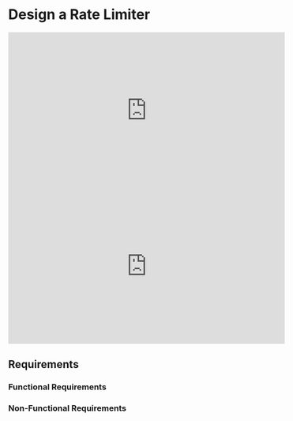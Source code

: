 # Design a Rate Limiter

<iframe width="560" height="315" src="https://www.youtube.com/embed/dpEOhfEEoyw?si=JQrqZowv67zSI1-_" title="YouTube video player" frameborder="0" allow="accelerometer; autoplay; clipboard-write; encrypted-media; gyroscope; picture-in-picture; web-share" referrerpolicy="strict-origin-when-cross-origin" allowfullscreen></iframe>

<iframe width="560" height="315" src="https://www.youtube.com/embed/SgWb6tWx3S8?si=1bpv6F1zIHVySY5x" title="YouTube video player" frameborder="0" allow="accelerometer; autoplay; clipboard-write; encrypted-media; gyroscope; picture-in-picture; web-share" referrerpolicy="strict-origin-when-cross-origin" allowfullscreen></iframe>

## Requirements

### Functional Requirements

### Non-Functional Requirements

